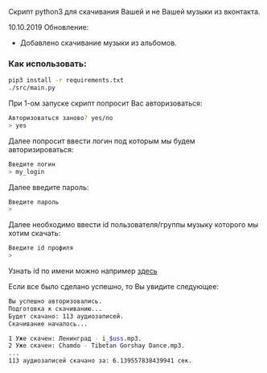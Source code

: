 Скрипт python3 для скачивания Вашей и не Вашей музыки из вконтакта.

10.10.2019 Обновление:
+ Добавлено скачивание музыки из альбомов.

### Как использовать:

```bash
pip3 install -r requirements.txt
./src/main.py
```
При 1-ом запуске скрипт попросит Вас авторизоваться:
```bash
Авторизоваться заново? yes/no
> yes
```
Далее попросит ввести логин под которым мы будем авторизироваться:
```bash
Введите логин
> my_login 
```
Далее введите пароль:
```bash
Введите пароль
> 
```
Далее необходимо ввести id пользователя/группы музыку которого мы хотим скачать:
```bash
Введите id профиля
> 
```
Узнать id по имени можно например [здесь](http://regvk.com/id/)

Если все было сделано успешно, то Вы увидите следующее:
```bash
Вы успешно авторизовались.
Подготовка к скачиванию...
Будет скачано: 113 аудиозаписей.
Скачивание началось...

1 Уже скачен: Ленинград - i_$uss.mp3.
2 Уже скачен: Chamdo - Tibetan Gorshay Dance.mp3.
...
113 аудиозаписей скачано за: 6.139557838439941 сек.

```
